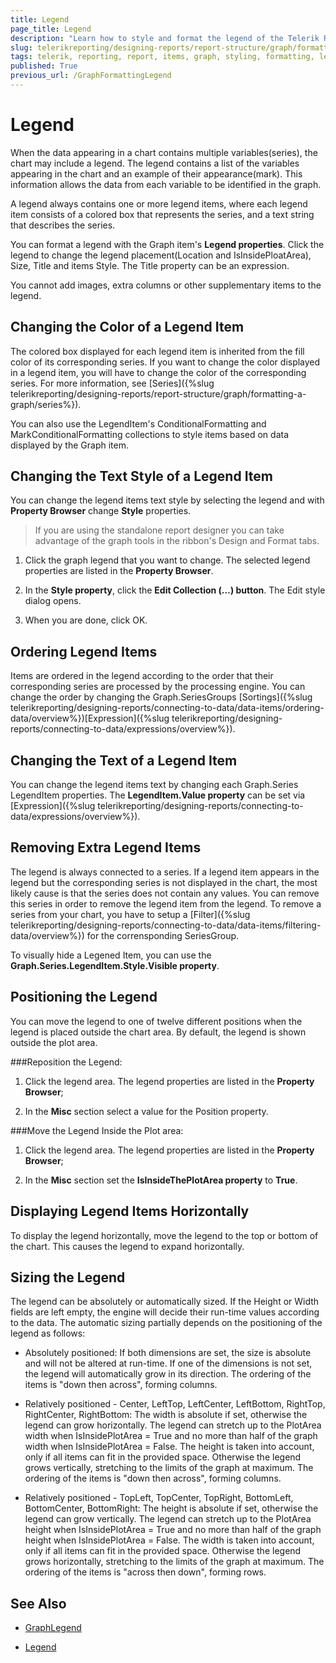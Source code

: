 ```yaml
---
title: Legend
page_title: Legend 
description: "Learn how to style and format the legend of the Telerik Reporting Graph report item."
slug: telerikreporting/designing-reports/report-structure/graph/formatting-a-graph/legend
tags: telerik, reporting, report, items, graph, styling, formatting, legend
published: True
previous_url: /GraphFormattingLegend
---
```


# Legend

When the data appearing in a chart contains multiple variables(series), the chart may include a legend. The legend contains a list of the variables appearing in the chart and an example of their appearance(mark). This information allows the data from each variable to be identified in the graph. 

A legend always contains one or more legend items, where each legend item consists of a colored box that represents the series, and a text string that describes the series. 

You can format a legend with the Graph item's __Legend properties__. Click the legend to change the legend placement(Location and IsInsidePloatArea), Size, Title and items Style. The Title property can be an expression. 

You cannot add images, extra columns or other supplementary items to the legend. 

## Changing the Color of a Legend Item

The colored box displayed for each legend item is inherited from the fill color of its corresponding series. If you want to change the color displayed in a legend item, you will have to change the color of the corresponding series. For more information, see [Series]({%slug telerikreporting/designing-reports/report-structure/graph/formatting-a-graph/series%}). 

You can also use the LegendItem's ConditionalFormatting and MarkConditionalFormatting collections to style items based on data displayed by the Graph item.

## Changing the Text Style of a Legend Item

You can change the legend items text style by selecting the legend and with __Property Browser__ change __Style__ properties. 

> If you are using the standalone report designer you can take advantage of the graph tools in the ribbon's Design and Format tabs. 

1. Click the graph legend that you want to change.    The selected legend properties are listed in the __Property Browser__. 

1. In the __Style property__, click the __Edit Collection (…) button__. The Edit style dialog opens. 

1. When you are done, click OK. 

## Ordering Legend Items

Items are ordered in the legend according to the order that their corresponding series are processed by the processing engine. You can change the order by changing the Graph.SeriesGroups [Sortings]({%slug telerikreporting/designing-reports/connecting-to-data/data-items/ordering-data/overview%})[Expression]({%slug telerikreporting/designing-reports/connecting-to-data/expressions/overview%}). 

## Changing the Text of a Legend Item

You can change the legend items text by changing each Graph.Series LegendItem properties. The __LegendItem.Value property__ can be set via [Expression]({%slug telerikreporting/designing-reports/connecting-to-data/expressions/overview%}). 

## Removing Extra Legend Items

The legend is always connected to a series. If a legend item appears in the legend but the corresponding series is not displayed in the chart, the most likely cause is that the series does not contain any values. You can remove this series in order to remove the legend item from the legend. To remove a series from your chart, you have to setup a [Filter]({%slug telerikreporting/designing-reports/connecting-to-data/data-items/filtering-data/overview%}) for the corrensponding SeriesGroup. 

To visually hide a Legened Item, you can use the __Graph.Series.LegendItem.Style.Visible property__. 

## Positioning the Legend

You can move the legend to one of twelve different positions when the legend is placed outside the chart area. By default, the legend is shown outside the plot area. 

###Reposition the Legend:

1. Click the legend area. The legend properties are listed in the __Property Browser__; 

1. In the __Misc__ section select a value for the Position property. 

###Move the Legend Inside the Plot area:

1. Click the legend area. The legend properties are listed in the __Property Browser__; 

1. In the __Misc__ section set the __IsInsideThePlotArea property__ to __True__. 

## Displaying Legend Items Horizontally

To display the legend horizontally, move the legend to the top or bottom of the chart. This causes the legend to expand horizontally. 

## Sizing the Legend

The legend can be absolutely or automatically sized. If the Height or Width fields are left empty, the engine will decide their run-time values according to the data. The automatic sizing partially depends on the positioning of the legend as follows: 

* Absolutely positioned: If both dimensions are set, the size is absolute and will not be altered at run-time. If one of the dimensions is not set, the legend will automatically grow in its direction. The ordering of the items is "down then across", forming columns. 

* Relatively positioned - Center, LeftTop, LeftCenter, LeftBottom, RightTop, RightCenter, RightBottom: The width is absolute if set, otherwise the legend can grow horizontally. The legend can stretch up to the PlotArea width when IsInsidePlotArea = True and no more than half of the graph width when IsInsidePlotArea = False. The height is taken into account, only if all items can fit in the provided space. Otherwise the legend grows vertically, stretching to the limits of the graph at maximum. The ordering of the items is "down then across", forming columns. 

* Relatively positioned - TopLeft, TopCenter, TopRight, BottomLeft, BottomCenter, BottomRight: The height is absolute if set, otherwise the legend can grow vertically. The legend can stretch up to the PlotArea height when IsInsidePlotArea = True and no more than half of the graph height when IsInsidePlotArea = False. The width is taken into account, only if all items can fit in the provided space. Otherwise the legend grows horizontally, stretching to the limits of the graph at maximum. The ordering of the items is "across then down", forming rows. 


## See Also
 
* [GraphLegend](/reporting/api/Telerik.Reporting.GraphLegend)  

* [Legend](/reporting/api/Telerik.Reporting.Graph#Telerik_Reporting_Graph_Legend)
